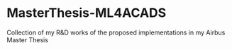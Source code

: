 # MasterThesis-ML4ACADS
 Collection of my R&D works of the proposed implementations in my Airbus Master Thesis
